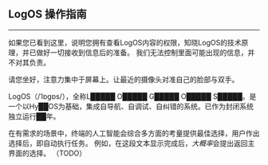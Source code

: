 ## LogOS 操作指南

---

如果您已看到这里，说明您拥有查看LogOS内容的权限，知晓LogOS的技术原理，并已做好一切接收到信息后的准备。
我们无法控制里面可能出现的信息，并不对其负责。

请您坐好，注意力集中于屏幕上。让最近的摄像头对准自己的脸部与双手。

LogOS（/ˈlɒɡɒs/），全称L█████ O█████ G█████ O█████ S█████。是一个以Hy██OS为基础，集成自导航、自调试、自纠错的系统。已作为封闭系统独立运行██年。

在有需求的场景中，终端的人工智能会综合多方面的考量提供最佳选择，用户作出选择后，即自动执行任务。
例如，在这段文本显示完成后，*大概率*会提出返回主界面的选择。 （TODO）